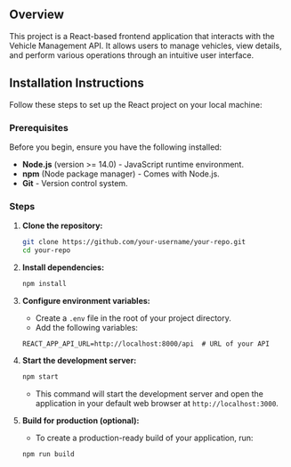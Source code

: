 ## Overview

This project is a React-based frontend application that interacts with the Vehicle Management API. It allows users to manage vehicles, view details, and perform various operations through an intuitive user interface.

## Installation Instructions

Follow these steps to set up the React project on your local machine:

### Prerequisites

Before you begin, ensure you have the following installed:

- **Node.js** (version >= 14.0) - JavaScript runtime environment.
- **npm** (Node package manager) - Comes with Node.js.
- **Git** - Version control system.

### Steps

1. **Clone the repository:**
    ```bash
    git clone https://github.com/your-username/your-repo.git
    cd your-repo
    ```

2. **Install dependencies:**
    ```bash
    npm install
    ```

3. **Configure environment variables:**
    - Create a `.env` file in the root of your project directory.
    - Add the following variables:
    ```dotenv
    REACT_APP_API_URL=http://localhost:8000/api  # URL of your API
    ```

4. **Start the development server:**
    ```bash
    npm start
    ```
    - This command will start the development server and open the application in your default web browser at `http://localhost:3000`.

5. **Build for production (optional):**
    - To create a production-ready build of your application, run:
    ```bash
    npm run build
    ```